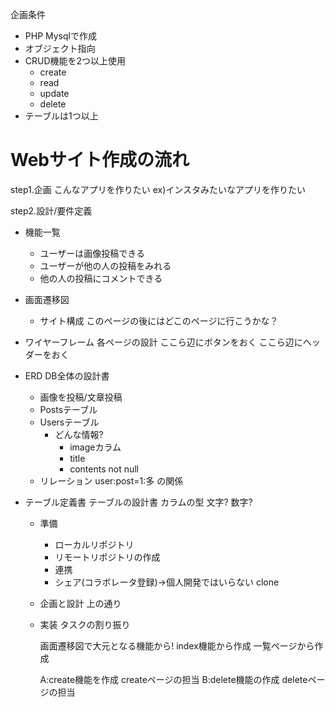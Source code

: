 企画条件

- PHP Mysqlで作成
- オブジェクト指向
- CRUD機能を2つ以上使用
  - create
  - read
  - update
  - delete
- テーブルは1つ以上


# Webサイト作成の流れ

step1.企画
 こんなアプリを作りたい
 ex)インスタみたいなアプリを作りたい

step2.設計/要件定義
- 機能一覧
  - ユーザーは画像投稿できる
  - ユーザーが他の人の投稿をみれる
  - 他の人の投稿にコメントできる

- 画面遷移図
  - サイト構成
  このページの後にはどこのページに行こうかな？

- ワイヤーフレーム
  各ページの設計
  ここら辺にボタンをおく
  ここら辺にヘッダーをおく

- ERD
  DB全体の設計書
  - 画像を投稿/文章投稿
  - Postsテーブル
  - Usersテーブル
    - どんな情報?
      - imageカラム
      - title
      - contents not null
  - リレーション
  user:post=1:多 の関係

- テーブル定義書
  テーブルの設計書
  カラムの型
  文字?
  数字?

  - 準備
    - ローカルリポジトリ 
    - リモートリポジトリの作成
    - 連携
    - シェア(コラボレータ登録)→個人開発ではいらない
      clone

  - 企画と設計
    上の通り

  - 実装
    タスクの割り振り
    
    画面遷移図で大元となる機能から!
    index機能から作成
    一覧ページから作成

    A:create機能を作成
      createページの担当
    B:delete機能の作成
      deleteページの担当
